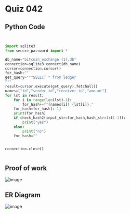 # Quiz 042

## Python Code 
```.py


import sqlite3
from secure_password import *

db_name="bitcoin_exchange (1).db"
connection=sqlite3.connect(db_name)
cursor=connection.cursor()
for_hash=""
get_query="""SELECT * from ledger 
"""
result=cursor.execute(get_query).fetchall()
names=["id","sender_id","receiver_id","amount"]
for lst in result:
    for i in range(len(lst)-1):
        for_hash+=f"{names[i]} {lst[i]},"
    for_hash=for_hash[:-1]
    print(for_hash)
    if check_hash2(input_str=for_hash,hash_str=lst[-1]):
        print("yes")
    else:
        print("no")
    for_hash=""


connection.close()



```


## Proof of work



![image](https://github.com/user-attachments/assets/9656e423-d227-43f0-8741-bf085e947756)

## ER Diagram


![image](https://github.com/user-attachments/assets/442ec837-8401-4d78-92f8-ac505e740ac7)


